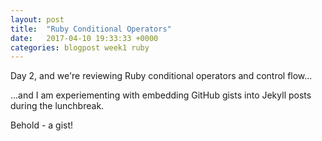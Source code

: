 ```yaml
---
layout: post
title:  "Ruby Conditional Operators"
date:   2017-04-10 19:33:33 +0000
categories: blogpost week1 ruby
---
```

Day 2, and we're reviewing Ruby conditional operators and control flow...

...and I am experiementing with embedding GitHub gists into Jekyll posts during the lunchbreak.

Behold - a gist!

<script src="https://gist.github.com/yamiacat/16e9b84352618e22d303221f3723730e.js"></script> 

